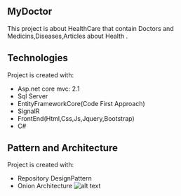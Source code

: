 ## MyDoctor
This project is about HealthCare that contain Doctors and Medicins,Diseases,Articles about Health .

## Technologies
Project is created with:
* Asp.net core mvc: 2.1
* Sql Server
* EntityFrameworkCore(Code First Approach)
* SignalR
* FrontEnd(Html,Css,Js,Jquery,Bootstrap)
* C#

## Pattern and Architecture
Project is created with:
* Repository DesignPattern
* Onion Architecture
![alt text](https://camo.githubusercontent.com/d88eef2ea43d225d301654686174fff7e07b1a7aa97d5f2f003e1003feea624a/68747470733a2f2f7777772e636f6465776974686d756b6573682e636f6d2f77702d636f6e74656e742f75706c6f6164732f323032302f30362f4f6e696f6e2d4172636869746563747572652d496e2d4153502e4e45542d436f72652e706e67)

